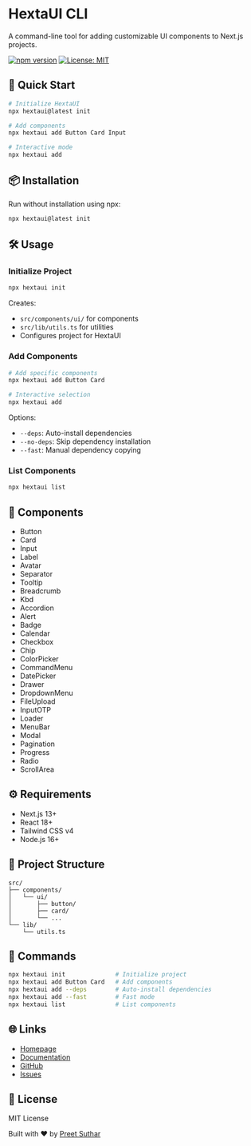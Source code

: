 # HextaUI CLI

A command-line tool for adding customizable UI components to Next.js projects.

[![npm version](https://badge.fury.io/js/hextaui.svg)](https://badge.fury.io/js/hextaui)
[![License: MIT](https://img.shields.io/badge/License-MIT-yellow.svg)](https://opensource.org/licenses/MIT)

## 🚀 Quick Start

```bash
# Initialize HextaUI
npx hextaui@latest init

# Add components
npx hextaui add Button Card Input

# Interactive mode
npx hextaui add
```

## 📦 Installation

Run without installation using npx:

```bash
npx hextaui@latest init
```

## 🛠️ Usage

### Initialize Project

```bash
npx hextaui init
```

Creates:

- `src/components/ui/` for components
- `src/lib/utils.ts` for utilities
- Configures project for HextaUI

### Add Components

```bash
# Add specific components
npx hextaui add Button Card

# Interactive selection
npx hextaui add
```

Options:

- `--deps`: Auto-install dependencies
- `--no-deps`: Skip dependency installation
- `--fast`: Manual dependency copying

### List Components

```bash
npx hextaui list
```

## 🎨 Components

- Button
- Card
- Input
- Label
- Avatar
- Separator
- Tooltip
- Breadcrumb
- Kbd
- Accordion
- Alert
- Badge
- Calendar
- Checkbox
- Chip
- ColorPicker
- CommandMenu
- DatePicker
- Drawer
- DropdownMenu
- FileUpload
- InputOTP
- Loader
- MenuBar
- Modal
- Pagination
- Progress
- Radio
- ScrollArea

## ⚙️ Requirements

- Next.js 13+
- React 18+
- Tailwind CSS v4
- Node.js 16+

## 📁 Project Structure

```text
src/
├── components/
│   └── ui/
│       ├── button/
│       ├── card/
│       └── ...
└── lib/
    └── utils.ts
```

## 🔧 Commands

```bash
npx hextaui init              # Initialize project
npx hextaui add Button Card   # Add components
npx hextaui add --deps        # Auto-install dependencies
npx hextaui add --fast        # Fast mode
npx hextaui list              # List components
```

## 🌐 Links

- [Homepage](https://hextaui.com)
- [Documentation](https://docs.hextaui.com)
- [GitHub](https://github.com/preetsuthar17/cli)
- [Issues](https://github.com/preetsuthar17/cli/issues)

## 📄 License

MIT License

Built with ❤️ by [Preet Suthar](https://github.com/preetsuthar17)
